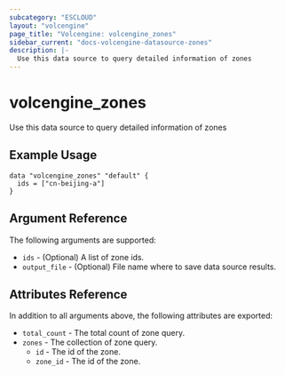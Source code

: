 ```yaml
---
subcategory: "ESCLOUD"
layout: "volcengine"
page_title: "Volcengine: volcengine_zones"
sidebar_current: "docs-volcengine-datasource-zones"
description: |-
  Use this data source to query detailed information of zones
---
```

# volcengine_zones
Use this data source to query detailed information of zones
## Example Usage
```hcl
data "volcengine_zones" "default" {
  ids = ["cn-beijing-a"]
}
```
## Argument Reference
The following arguments are supported:
* `ids` - (Optional) A list of zone ids.
* `output_file` - (Optional) File name where to save data source results.

## Attributes Reference
In addition to all arguments above, the following attributes are exported:
* `total_count` - The total count of zone query.
* `zones` - The collection of zone query.
    * `id` - The id of the zone.
    * `zone_id` - The id of the zone.


